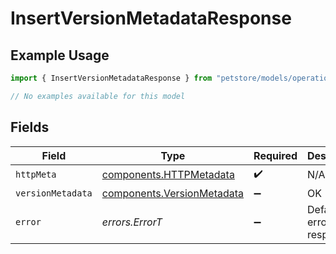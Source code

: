 # InsertVersionMetadataResponse

## Example Usage

```typescript
import { InsertVersionMetadataResponse } from "petstore/models/operations";

// No examples available for this model
```

## Fields

| Field                                                                    | Type                                                                     | Required                                                                 | Description                                                              |
| ------------------------------------------------------------------------ | ------------------------------------------------------------------------ | ------------------------------------------------------------------------ | ------------------------------------------------------------------------ |
| `httpMeta`                                                               | [components.HTTPMetadata](../../models/components/httpmetadata.md)       | :heavy_check_mark:                                                       | N/A                                                                      |
| `versionMetadata`                                                        | [components.VersionMetadata](../../models/components/versionmetadata.md) | :heavy_minus_sign:                                                       | OK                                                                       |
| `error`                                                                  | *errors.ErrorT*                                                          | :heavy_minus_sign:                                                       | Default error response                                                   |